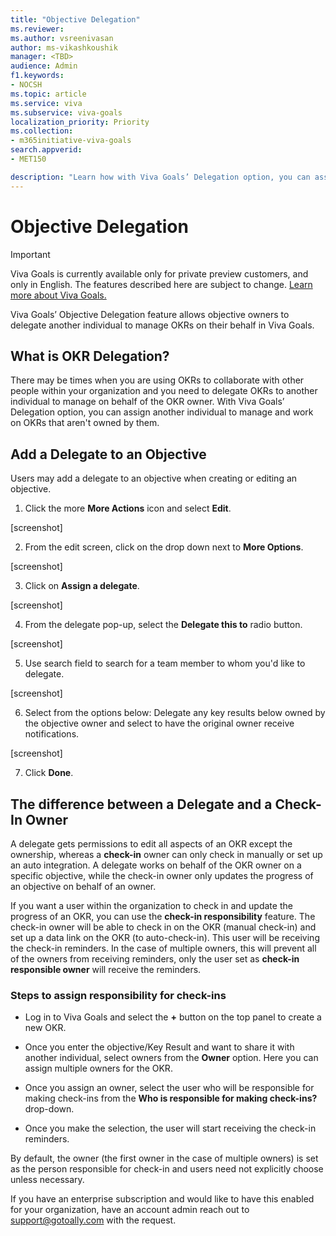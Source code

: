 ```yaml
---
title: "Objective Delegation"
ms.reviewer: 
ms.author: vsreenivasan
author: ms-vikashkoushik
manager: <TBD>
audience: Admin
f1.keywords:
- NOCSH
ms.topic: article
ms.service: viva
ms.subservice: viva-goals
localization_priority: Priority
ms.collection:  
- m365initiative-viva-goals
search.appverid:
- MET150

description: "Learn how with Viva Goals’ Delegation option, you can assign another individual to manage/work on OKRs that aren't owned by them."
---
```


# Objective Delegation

> [!IMPORTANT]
> Viva Goals is currently available only for private preview customers, and only in English. The features described here are subject to change. [Learn more about Viva Goals.](https://go.microsoft.com/fwlink/?linkid=2189933)

Viva Goals’ Objective Delegation feature allows objective owners to delegate another individual to manage OKRs on their behalf in Viva Goals.

## What is OKR Delegation?

There may be times when you are using OKRs to collaborate with other people within your organization and you need to delegate OKRs to another individual to manage on behalf of the OKR owner. With Viva Goals’ Delegation option, you can assign another individual to manage and work on OKRs that aren't owned by them.

## Add a Delegate to an Objective

Users may add a delegate to an objective when creating or editing an objective.

1. Click the more **More Actions** icon and select **Edit**.

[screenshot]

2. From the edit screen, click on the drop down next to **More Options**.

[screenshot]
    
3. Click on **Assign a delegate**.
    
[screenshot]
    
4. From the delegate pop-up, select the **Delegate this to** radio button.
    
[screenshot]
    
5. Use search field to search for a team member to whom you'd like to delegate.
    
[screenshot]    

6. Select from the options below: Delegate any key results below owned by the objective owner and select to have the original owner receive notifications.

[screenshot]    
    
7. Click **Done**.

## The difference between a Delegate and a Check-In Owner

A delegate gets permissions to edit all aspects of an OKR except the ownership, whereas a **check-in** owner can only check in manually or set up an auto integration. A delegate works on behalf of the OKR owner on a specific objective, while the check-in owner only updates the progress of an objective on behalf of an owner.

If you want a user within the organization to check in and update the progress of an OKR, you can use the **check-in responsibility** feature. The check-in owner will be able to check in on the OKR (manual check-in) and set up a data link on the OKR (to auto-check-in). This user will be receiving the check-in reminders. In the case of multiple owners, this will prevent all of the owners from receiving reminders, only the user set as **check-in responsible owner** will receive the reminders.

### Steps to assign responsibility for check-ins

- Log in to Viva Goals and select the **+** button on the top panel to create a new OKR.

- Once you enter the objective/Key Result and want to share it with another individual, select owners from the **Owner** option. Here you can assign multiple owners for the OKR.

- Once you assign an owner, select the user who will be responsible for making check-ins from the **Who is responsible for making check-ins?** drop-down.

- Once you make the selection, the user will start receiving the check-in reminders.

By default, the owner (the first owner in the case of multiple owners) is set as the person responsible for check-in and users need not explicitly choose unless necessary.

If you have an enterprise subscription and would like to have this enabled for your organization, have an account admin reach out to [support@gotoally.com](mailto:support@gotoally.com) with the request.
